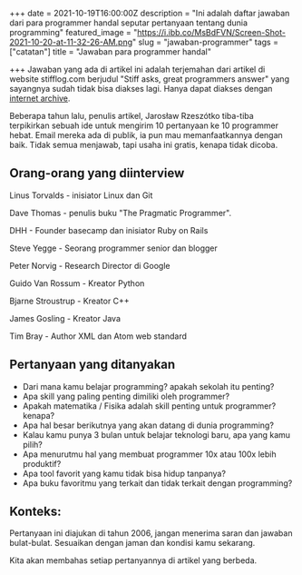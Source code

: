 +++
date = 2021-10-19T16:00:00Z
description = "Ini adalah daftar jawaban dari para programmer handal seputar pertanyaan tentang dunia programming"
featured_image = "https://i.ibb.co/MsBdFVN/Screen-Shot-2021-10-20-at-11-32-26-AM.png"
slug = "jawaban-programmer"
tags = ["catatan"]
title = "Jawaban para programmer handal"

+++
Jawaban yang ada di artikel ini adalah terjemahan dari artikel di website stifflog.com berjudul "Stiff asks, great programmers answer" yang sayangnya sudah tidak bisa diakses lagi. Hanya dapat diakses dengan [internet archive](https://web.archive.org/web/20061124122032/http://www.stifflog.com/2006/10/16/stiff-asks-great-programmers-answer/).

Beberapa tahun lalu, penulis artikel, Jarosław Rzeszótko tiba-tiba terpikirkan sebuah ide untuk mengirim 10 pertanyaan ke 10 programmer hebat. Email mereka ada di publik, ia pun mau memanfaatkannya dengan baik.  Tidak semua menjawab, tapi usaha ini gratis, kenapa tidak dicoba.

## Orang-orang yang diinterview

Linus Torvalds - inisiator Linux dan Git

Dave Thomas - penulis buku "The Pragmatic Programmer".

DHH - Founder basecamp dan inisiator Ruby on Rails

Steve Yegge - Seorang programmer senior dan blogger

Peter Norvig - Research Director di Google

Guido Van Rossum - Kreator  Python

Bjarne Stroustrup - Kreator C++

James Gosling - Kreator Java

Tim Bray - Author XML dan Atom web standard

## Pertanyaan yang ditanyakan

* Dari mana kamu belajar programming? apakah sekolah itu penting?
* Apa skill yang paling penting dimiliki oleh programmer?
* Apakah matematika / Fisika adalah skill penting untuk programmer? kenapa?
* Apa hal besar berikutnya yang akan datang di dunia programming?
* Kalau kamu punya 3 bulan untuk belajar teknologi baru, apa yang kamu pilih?
* Apa menurutmu hal yang membuat programmer 10x atau 100x lebih produktif?
* Apa tool favorit yang kamu tidak bisa hidup tanpanya?
* Apa buku favoritmu yang terkait dan tidak terkait dengan programming?

## Konteks: 

Pertanyaan ini diajukan di tahun 2006, jangan menerima saran dan jawaban bulat-bulat. Sesuaikan dengan jaman dan kondisi kamu sekarang.

Kita akan membahas setiap pertanyannya di artikel yang berbeda.